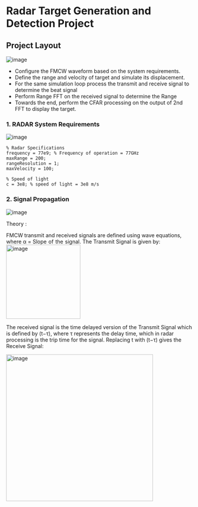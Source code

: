 # Radar Target Generation and Detection Project

## Project Layout


![image](https://github.com/user-attachments/assets/94db9840-d547-4a65-a7eb-9b24cefb1152)

- Configure the FMCW waveform based on the system requirements.
- Define the range and velocity of target and simulate its displacement.
- For the same simulation loop process the transmit and receive signal to determine the beat signal
- Perform Range FFT on the received signal to determine the Range
- Towards the end, perform the CFAR processing on the output of 2nd FFT to display the target.

### 1. RADAR System Requirements
![image](https://github.com/user-attachments/assets/48662d5c-d640-40a9-9ec8-acbaa8c2977d)


```
% Radar Specifications
frequency = 77e9; % Frequency of operation = 77GHz
maxRange = 200; 
rangeResolution = 1;
maxVelocity = 100;

% Speed of light
c = 3e8; % speed of light = 3e8 m/s
```

### 2. Signal Propagation

![image](https://github.com/user-attachments/assets/0daef51b-ffe4-470e-8769-256a038d24a1)


Theory :

FMCW transmit and received signals are defined using wave equations, where 
α = Slope  of  the  signal. The Transmit Signal is given by:
<img width="200" alt="image" src="https://github.com/user-attachments/assets/2065ea4d-7e81-404c-b408-e74ed92fa3e5">

The received signal is the time delayed version of the Transmit Signal which is defined by (t−τ), where τ represents the delay time, which in radar processing is the trip time for the signal.
Replacing t with (t−τ) gives the Receive Signal:

<img width="396" alt="image" src="https://github.com/user-attachments/assets/a0d9d233-a229-41df-9d6b-85b33b74727c">
